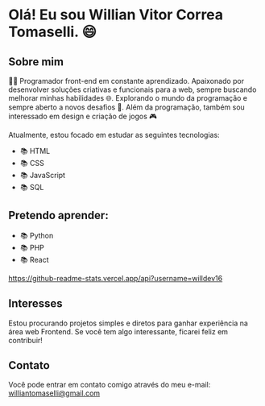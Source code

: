 # Olá! Eu sou Willian Vitor Correa Tomaselli. 😄

## Sobre mim

👨‍💻 Programador front-end em constante aprendizado. Apaixonado por desenvolver soluções criativas e funcionais para a web, sempre buscando melhorar minhas habilidades 🌐. Explorando o mundo da programação e sempre aberto a novos desafios 🚀. Além da programação, também sou interessado em design e criação de jogos 🎮

Atualmente, estou focado em estudar as seguintes tecnologias:
- 📚 HTML
- 📚 CSS
- 📚 JavaScript
- 📚 SQL

## Pretendo aprender:
- 📚 Python
- 📚 PHP
- 📚 React

https://github-readme-stats.vercel.app/api?username=willdev16

## Interesses
Estou procurando projetos simples e diretos para ganhar experiência na área web Frontend. Se você tem algo interessante, ficarei feliz em contribuir!

## Contato
Você pode entrar em contato comigo através do meu e-mail: [williantomaselli@gmail.com](mailto:williantomaselli@gmail.com)
